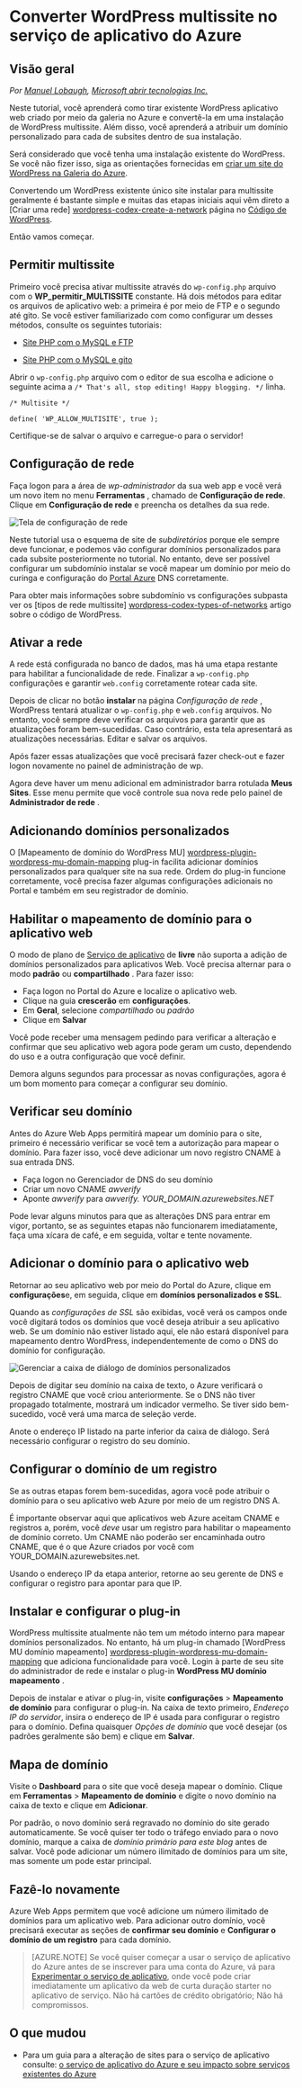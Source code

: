 <properties 
    pageTitle="Converter WordPress multissite no serviço de aplicativo do Azure" 
    description="Saiba como tirar existente WordPress aplicativo web criado por meio da galeria no Azure e convertê-la em WordPress multissite" 
    services="app-service\web" 
    documentationCenter="php" 
    authors="rmcmurray" 
    manager="wpickett" 
    editor=""/>

<tags 
    ms.service="app-service-web" 
    ms.workload="web" 
    ms.tgt_pltfrm="na" 
    ms.devlang="PHP" 
    ms.topic="article" 
    ms.date="08/11/2016" 
    ms.author="robmcm"/>



# <a name="convert-wordpress-to-multisite-in-azure-app-service"></a>Converter WordPress multissite no serviço de aplicativo do Azure

## <a name="overview"></a>Visão geral

*Por [Manuel Lobaugh][ben-lobaugh], [Microsoft abrir tecnologias Inc.][ms-open-tech]*

Neste tutorial, você aprenderá como tirar existente WordPress aplicativo web criado por meio da galeria no Azure e convertê-la em uma instalação de WordPress multissite. Além disso, você aprenderá a atribuir um domínio personalizado para cada de subsites dentro de sua instalação.

Será considerado que você tenha uma instalação existente do WordPress. Se você não fizer isso, siga as orientações fornecidas em [criar um site do WordPress na Galeria do Azure][website-from-gallery].

Convertendo um WordPress existente único site instalar para multissite geralmente é bastante simple e muitas das etapas iniciais aqui vêm direto a [Criar uma rede] [ wordpress-codex-create-a-network] página no [Código de WordPress](http://codex.wordpress.org).

Então vamos começar.

## <a name="allow-multisite"></a>Permitir multissite

Primeiro você precisa ativar multissite através do `wp-config.php` arquivo com o **WP\_permitir\_MULTISSITE** constante. Há dois métodos para editar os arquivos de aplicativo web: a primeira é por meio de FTP e o segundo até gito. Se você estiver familiarizado com como configurar um desses métodos, consulte os seguintes tutoriais:

* [Site PHP com o MySQL e FTP][website-w-mysql-and-ftp-ftp-setup]

* [Site PHP com o MySQL e gito][website-w-mysql-and-git-git-setup]

Abrir o `wp-config.php` arquivo com o editor de sua escolha e adicione o seguinte acima a `/* That's all, stop editing! Happy blogging. */` linha.

    /* Multisite */

    define( 'WP_ALLOW_MULTISITE', true );

Certifique-se de salvar o arquivo e carregue-o para o servidor!

## <a name="network-setup"></a>Configuração de rede

Faça logon para a área de *wp-administrador* da sua web app e você verá um novo item no menu **Ferramentas** , chamado de **Configuração de rede**. Clique em **Configuração de rede** e preencha os detalhes da sua rede.

![Tela de configuração de rede][wordpress-network-setup]

Neste tutorial usa o esquema de site de *subdiretórios* porque ele sempre deve funcionar, e podemos vão configurar domínios personalizados para cada subsite posteriormente no tutorial. No entanto, deve ser possível configurar um subdomínio instalar se você mapear um domínio por meio do curinga e configuração do [Portal Azure](https://portal.azure.com) DNS corretamente.

Para obter mais informações sobre subdomínio vs configurações subpasta ver os [tipos de rede multissite] [ wordpress-codex-types-of-networks] artigo sobre o código de WordPress.

## <a name="enable-the-network"></a>Ativar a rede

A rede está configurada no banco de dados, mas há uma etapa restante para habilitar a funcionalidade de rede. Finalizar a `wp-config.php` configurações e garantir `web.config` corretamente rotear cada site.


Depois de clicar no botão **instalar** na página *Configuração de rede* , WordPress tentará atualizar o `wp-config.php` e `web.config` arquivos. No entanto, você sempre deve verificar os arquivos para garantir que as atualizações foram bem-sucedidas. Caso contrário, esta tela apresentará as atualizações necessárias. Editar e salvar os arquivos.


Após fazer essas atualizações que você precisará fazer check-out e fazer logon novamente no painel de administração de wp.

Agora deve haver um menu adicional em administrador barra rotulada **Meus Sites**. Esse menu permite que você controle sua nova rede pelo painel de **Administrador de rede** .

## <a name="adding-custom-domains"></a>Adicionando domínios personalizados

O [Mapeamento de domínio do WordPress MU] [ wordpress-plugin-wordpress-mu-domain-mapping] plug-in facilita adicionar domínios personalizados para qualquer site na sua rede. Ordem do plug-in funcione corretamente, você precisa fazer algumas configurações adicionais no Portal e também em seu registrador de domínio.

## <a name="enable-domain-mapping-to-the-web-app"></a>Habilitar o mapeamento de domínio para o aplicativo web

O modo de plano de [Serviço de aplicativo](http://go.microsoft.com/fwlink/?LinkId=529714) de **livre** não suporta a adição de domínios personalizados para aplicativos Web. Você precisa alternar para o modo **padrão** ou **compartilhado** . Para fazer isso:

* Faça logon no Portal do Azure e localize o aplicativo web. 
* Clique na guia **crescerão** em **configurações**.
* Em **Geral**, selecione *compartilhado* ou *padrão*
* Clique em **Salvar**

Você pode receber uma mensagem pedindo para verificar a alteração e confirmar que seu aplicativo web agora pode geram um custo, dependendo do uso e a outra configuração que você definir.

Demora alguns segundos para processar as novas configurações, agora é um bom momento para começar a configurar seu domínio.

## <a name="verify-your-domain"></a>Verificar seu domínio

Antes do Azure Web Apps permitirá mapear um domínio para o site, primeiro é necessário verificar se você tem a autorização para mapear o domínio. Para fazer isso, você deve adicionar um novo registro CNAME à sua entrada DNS.

* Faça logon no Gerenciador de DNS do seu domínio
* Criar um novo CNAME *awverify*
* Aponte *awverify* para *awverify. YOUR_DOMAIN.azurewebsites.NET*

Pode levar alguns minutos para que as alterações DNS para entrar em vigor, portanto, se as seguintes etapas não funcionarem imediatamente, faça uma xícara de café, e em seguida, voltar e tente novamente.

## <a name="add-the-domain-to-the-web-app"></a>Adicionar o domínio para o aplicativo web

Retornar ao seu aplicativo web por meio do Portal do Azure, clique em **configurações**e, em seguida, clique em **domínios personalizados e SSL**.

Quando as *configurações de SSL* são exibidas, você verá os campos onde você digitará todos os domínios que você deseja atribuir a seu aplicativo web. Se um domínio não estiver listado aqui, ele não estará disponível para mapeamento dentro WordPress, independentemente de como o DNS do domínio for configuração.

![Gerenciar a caixa de diálogo de domínios personalizados][wordpress-manage-domains]

Depois de digitar seu domínio na caixa de texto, o Azure verificará o registro CNAME que você criou anteriormente. Se o DNS não tiver propagado totalmente, mostrará um indicador vermelho. Se tiver sido bem-sucedido, você verá uma marca de seleção verde. 

Anote o endereço IP listado na parte inferior da caixa de diálogo. Será necessário configurar o registro do seu domínio.

## <a name="setup-the-domain-a-record"></a>Configurar o domínio de um registro

Se as outras etapas forem bem-sucedidas, agora você pode atribuir o domínio para o seu aplicativo web Azure por meio de um registro DNS A. 

É importante observar aqui que aplicativos web Azure aceitam CNAME e registros a, porém, você *deve* usar um registro para habilitar o mapeamento de domínio correto. Um CNAME não poderão ser encaminhada outro CNAME, que é o que Azure criados por você com YOUR_DOMAIN.azurewebsites.net.

Usando o endereço IP da etapa anterior, retorne ao seu gerente de DNS e configurar o registro para apontar para que IP.


## <a name="install-and-setup-the-plugin"></a>Instalar e configurar o plug-in

WordPress multissite atualmente não tem um método interno para mapear domínios personalizados. No entanto, há um plug-in chamado [WordPress MU domínio mapeamento] [ wordpress-plugin-wordpress-mu-domain-mapping] que adiciona funcionalidade para você. Login à parte de seu site do administrador de rede e instalar o plug-in **WordPress MU domínio mapeamento** .

Depois de instalar e ativar o plug-in, visite **configurações** > **Mapeamento de domínio** para configurar o plug-in. Na caixa de texto primeiro, *Endereço IP do servidor*, insira o endereço de IP é usada para configurar o registro para o domínio. Defina quaisquer *Opções de domínio* que você desejar (os padrões geralmente são bem) e clique em **Salvar**.

## <a name="map-the-domain"></a>Mapa de domínio

Visite o **Dashboard** para o site que você deseja mapear o domínio. Clique em **Ferramentas** > **Mapeamento de domínio** e digite o novo domínio na caixa de texto e clique em **Adicionar**.

Por padrão, o novo domínio será regravado no domínio do site gerado automaticamente. Se você quiser ter todo o tráfego enviado para o novo domínio, marque a caixa de *domínio primário para este blog* antes de salvar. Você pode adicionar um número ilimitado de domínios para um site, mas somente um pode estar principal.

## <a name="do-it-again"></a>Fazê-lo novamente

Azure Web Apps permitem que você adicione um número ilimitado de domínios para um aplicativo web. Para adicionar outro domínio, você precisará executar as seções de **confirmar seu domínio** e **Configurar o domínio de um registro** para cada domínio.  

>[AZURE.NOTE] Se você quiser começar a usar o serviço de aplicativo do Azure antes de se inscrever para uma conta do Azure, vá para [Experimentar o serviço de aplicativo](http://go.microsoft.com/fwlink/?LinkId=523751), onde você pode criar imediatamente um aplicativo da web de curta duração starter no aplicativo de serviço. Não há cartões de crédito obrigatório; Não há compromissos.

## <a name="whats-changed"></a>O que mudou
* Para um guia para a alteração de sites para o serviço de aplicativo consulte: [o serviço de aplicativo do Azure e seu impacto sobre serviços existentes do Azure](http://go.microsoft.com/fwlink/?LinkId=529714)

[ben-lobaugh]: http://ben.lobaugh.net
[ms-open-tech]: http://msopentech.com
[website-from-gallery]: https://www.windowsazure.com/develop/php/tutorials/website-from-gallery/
[wordpress-codex-create-a-network]: http://codex.wordpress.org/Create_A_Network
[website-w-mysql-and-ftp-ftp-setup]: https://www.windowsazure.com/develop/php/tutorials/website-w-mysql-and-ftp/#header-0
[website-w-mysql-and-git-git-setup]: https://www.windowsazure.com/develop/php/tutorials/website-w-mysql-and-git/#header-1
[wordpress-network-setup]: ./media/web-sites-php-convert-wordpress-multisite/wordpress-network-setup.png
[wordpress-codex-types-of-networks]: http://codex.wordpress.org/Before_You_Create_A_Network#Types_of_multisite_network
[wordpress-plugin-wordpress-mu-domain-mapping]: http://wordpress.org/extend/plugins/wordpress-mu-domain-mapping/

[wordpress-manage-domains]: ./media/web-sites-php-convert-wordpress-multisite/wordpress-manage-domains.png

 

